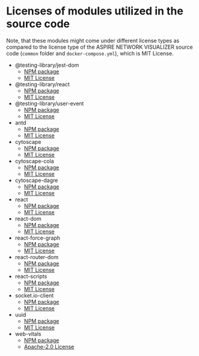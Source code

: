 # Licenses of modules utilized in the source code

Note, that these modules might come under different license types as compared to the license type of the ASPIRE NETWORK VISUALIZER source code (`common` folder and `docker-compose.yml`), which is MIT License.

* @testing-library/jest-dom
    * [NPM package](https://www.npmjs.com/package/@testing-library/jest-dom)
    * [MIT License](https://github.com/testing-library/jest-dom/blob/main/LICENSE)
* @testing-library/react
    * [NPM package](https://www.npmjs.com/package/@testing-library/react)
    * [MIT License](https://github.com/testing-library/react-testing-library/blob/main/LICENSE)
* @testing-library/user-event
    * [NPM package](https://www.npmjs.com/package/@testing-library/user-event)
    * [MIT License](https://github.com/testing-library/user-event/blob/main/LICENSE)
* antd
    * [NPM package](https://www.npmjs.com/package/antd)
    * [MIT License](https://github.com/ant-design/ant-design/blob/master/LICENSE)
* cytoscape
    * [NPM package](https://www.npmjs.com/package/cytoscape)
    * [MIT License](https://github.com/cytoscape/cytoscape.js/blob/unstable/LICENSE)
* cytoscape-cola
    * [NPM package](https://www.npmjs.com/package/cytoscape-cola)
    * [MIT License](https://github.com/cytoscape/cytoscape.js-cola/blob/master/LICENSE)
* cytoscape-dagre
    * [NPM package](https://www.npmjs.com/package/cytoscape-dagre)
    * [MIT License](https://github.com/cytoscape/cytoscape.js-dagre/blob/master/LICENSE)
* react
    * [NPM package](https://www.npmjs.com/package/react)
    * [MIT License](https://github.com/facebook/react/blob/main/LICENSE)
* react-dom
    * [NPM package](https://www.npmjs.com/package/react-dom)
    * [MIT License](https://github.com/facebook/react/blob/main/LICENSE)
* react-force-graph
    * [NPM package](https://www.npmjs.com/package/react-force-graph)
    * [MIT License](https://github.com/vasturiano/react-force-graph/blob/master/LICENSE)
* react-router-dom
    * [NPM package](https://www.npmjs.com/package/react-router-dom)
    * [MIT License](https://github.com/remix-run/react-router/blob/main/LICENSE.md)
* react-scripts
    * [NPM package](https://www.npmjs.com/package/react-scripts)
    * [MIT License](https://github.com/facebook/create-react-app/blob/main/LICENSE)
* socket.io-client
    * [NPM package](https://www.npmjs.com/package/socket.io-client)
    * [MIT License](https://github.com/socketio/socket.io-client/blob/main/LICENSE)
* uuid
    * [NPM package](https://www.npmjs.com/package/uuid)
    * [MIT License](https://github.com/uuidjs/uuid/blob/main/LICENSE.md)
* web-vitals
    * [NPM package](https://www.npmjs.com/package/web-vitals)
    * [Apache-2.0 License](https://github.com/GoogleChrome/web-vitals/blob/main/LICENSE)